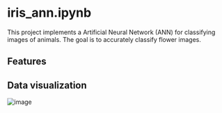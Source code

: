 # iris_ann.ipynb
This project implements a Artificial Neural Network (ANN) for classifying images of animals. The goal is to accurately classify flower images.
## Features
## Data visualization
![image](https://github.com/srithak1204/iris_flowers_ann/assets/127855107/6c9e2b90-b95a-4aef-936d-6e8aebe8bc81)
